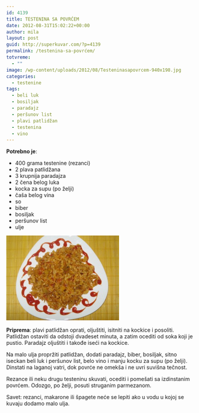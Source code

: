 ```yaml
---
id: 4139
title: TESTENINA SA POVRĆEM
date: 2012-08-31T15:02:22+00:00
author: mila
layout: post
guid: http://superkuvar.com/?p=4139
permalink: /testenina-sa-povrćem/
totvreme:
  - ""
image: /wp-content/uploads/2012/08/Testeninasapovrcem-940x198.jpg
categories:
  - testenine
tags:
  - beli luk
  - bosiljak
  - paradajz
  - peršunov list
  - plavi patlidžan
  - testenina
  - vino
---
```

**Potrebno je**:

  * 400 grama testenine (rezanci)
  * 2 plava patlidžana
  * 3 krupnija paradajza
  * 2 čena belog luka
  * kocka za supu (po želji)
  * čaša belog vina
  * so
  * biber
  * bosiljak
  * peršunov list
  * ulje

<img class="alignnone size-medium wp-image-4140" title="Testeninasapovrcem" src="/wp-content/uploads/2012/08/Testeninasapovrcem-300x225.jpg" alt="" width="300" height="225" /> 

**Priprema**: plavi patlidžan oprati, oljuštiti, isitniti na kockice i posoliti. Patlidžan ostaviti da odstoji dvadeset minuta, a zatim ocediti od soka koji je pustio. Paradajz oljuštiti i takođe iseći na kockice.

Na malo ulja propržiti patlidžan, dodati paradajz, biber, bosiljak, sitno iseckan beli luk i peršunov list, belo vino i manju kocku za supu (po želji). Dinstati na laganoj vatri, dok povrće ne omekša i ne uvri suvišna tečnost.

Rezance ili neku drugu testeninu skuvati, ocediti i pomešati sa izdinstanim povrćem. Odozgo, po želji, posuti struganim parmezanom.

Savet: rezanci, makarone ili špagete neće se lepiti ako u vodu u kojoj se kuvaju dodamo malo ulja.
